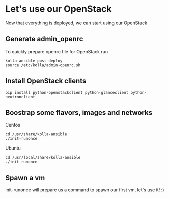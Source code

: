 # Let's use our OpenStack

Now that everything is deployed, we can start using our OpenStack

## Generate admin_openrc
To quickly prepare openrc file for OpenStack run
```
kolla-ansible post-deploy
source /etc/kolla/admin-openrc.sh
```

## Install OpenStack clients
```
pip install python-openstackclient python-glanceclient python-neutronclient
```

## Boostrap some flavors, images and networks
Centos
```
cd /usr/share/kolla-ansible
./init-runonce
```
Ubuntu
```
cd /usr/local/share/kolla-ansible
./init-runonce
```

## Spawn a vm
init-runonce will prepare us a command to spawn our first vm, let's use it! :)
